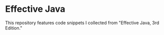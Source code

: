 # Effective Java

This repository features code snippets I collected from "Effective Java, 3rd Edition."
